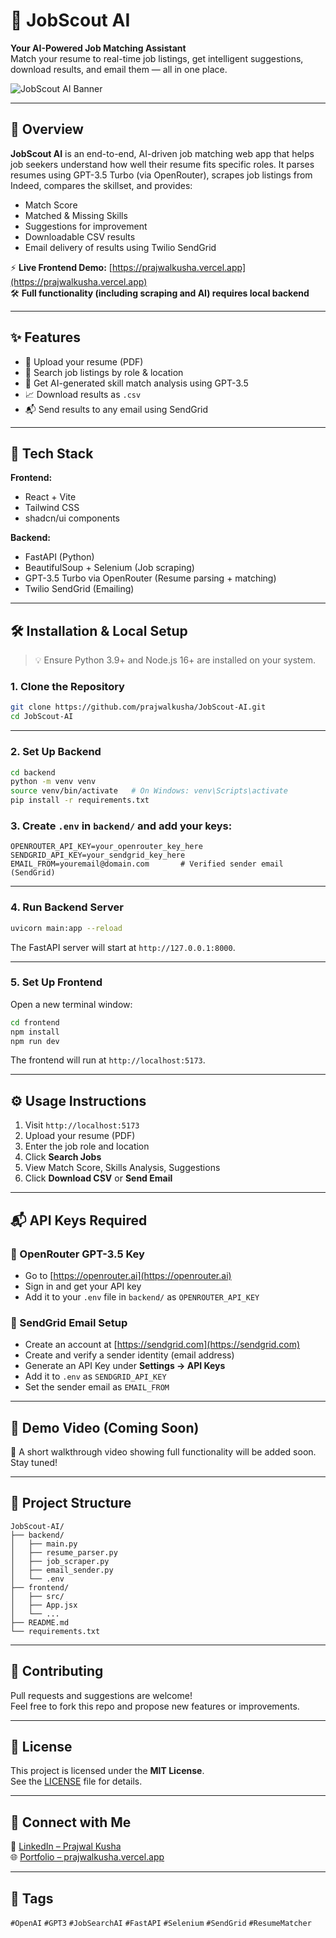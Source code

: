 # 💼 JobScout AI

**Your AI-Powered Job Matching Assistant**  
Match your resume to real-time job listings, get intelligent suggestions, download results, and email them — all in one place.

![JobScout AI Banner](https://github.com/user-attachments/assets/4c04b4d9-723c-4d57-ae79-835661c53795) <!-- Optional banner -->

---

## 🚀 Overview

**JobScout AI** is an end-to-end, AI-driven job matching web app that helps job seekers understand how well their resume fits specific roles. It parses resumes using GPT-3.5 Turbo (via OpenRouter), scrapes job listings from Indeed, compares the skillset, and provides:

- Match Score  
- Matched & Missing Skills  
- Suggestions for improvement  
- Downloadable CSV results  
- Email delivery of results using Twilio SendGrid

⚡ **Live Frontend Demo:** [https://prajwalkusha.vercel.app](https://prajwalkusha.vercel.app)  
🛠️ **Full functionality (including scraping and AI) requires local backend**

---

## ✨ Features

- 📄 Upload your resume (PDF)
- 🔎 Search job listings by role & location
- 🤖 Get AI-generated skill match analysis using GPT-3.5
- 📈 Download results as `.csv`
- 📬 Send results to any email using SendGrid

---

## 🧰 Tech Stack

**Frontend:**  
- React + Vite  
- Tailwind CSS  
- shadcn/ui components

**Backend:**  
- FastAPI (Python)  
- BeautifulSoup + Selenium (Job scraping)  
- GPT-3.5 Turbo via OpenRouter (Resume parsing + matching)  
- Twilio SendGrid (Emailing)

---

## 🛠️ Installation & Local Setup

> 💡 Ensure Python 3.9+ and Node.js 16+ are installed on your system.

### 1. Clone the Repository

```bash
git clone https://github.com/prajwalkusha/JobScout-AI.git
cd JobScout-AI
```

---

### 2. Set Up Backend

```bash
cd backend
python -m venv venv
source venv/bin/activate   # On Windows: venv\Scripts\activate
pip install -r requirements.txt
```

### 3. Create `.env` in `backend/` and add your keys:

```env
OPENROUTER_API_KEY=your_openrouter_key_here
SENDGRID_API_KEY=your_sendgrid_key_here
EMAIL_FROM=youremail@domain.com       # Verified sender email (SendGrid)
```

---

### 4. Run Backend Server

```bash
uvicorn main:app --reload
```

The FastAPI server will start at `http://127.0.0.1:8000`.

---

### 5. Set Up Frontend

Open a new terminal window:

```bash
cd frontend
npm install
npm run dev
```

The frontend will run at `http://localhost:5173`.

---

## ⚙️ Usage Instructions

1. Visit `http://localhost:5173`
2. Upload your resume (PDF)
3. Enter the job role and location
4. Click **Search Jobs**
5. View Match Score, Skills Analysis, Suggestions
6. Click **Download CSV** or **Send Email**

---

## 📬 API Keys Required

### 🔑 OpenRouter GPT-3.5 Key

- Go to [https://openrouter.ai](https://openrouter.ai)
- Sign in and get your API key
- Add it to your `.env` file in `backend/` as `OPENROUTER_API_KEY`

### 📧 SendGrid Email Setup

- Create an account at [https://sendgrid.com](https://sendgrid.com)
- Create and verify a sender identity (email address)
- Generate an API Key under **Settings → API Keys**
- Add it to `.env` as `SENDGRID_API_KEY`
- Set the sender email as `EMAIL_FROM`

---

## 🧪 Demo Video (Coming Soon)

🎥 A short walkthrough video showing full functionality will be added soon.  
Stay tuned!

---

## 📂 Project Structure

```
JobScout-AI/
├── backend/
│   ├── main.py
│   ├── resume_parser.py
│   ├── job_scraper.py
│   ├── email_sender.py
│   └── .env
├── frontend/
│   ├── src/
│   ├── App.jsx
│   └── ...
├── README.md
└── requirements.txt
```

---

## 🤝 Contributing

Pull requests and suggestions are welcome!  
Feel free to fork this repo and propose new features or improvements.

---

## 📄 License

This project is licensed under the **MIT License**.  
See the [LICENSE](LICENSE) file for details.

---

## 👋 Connect with Me

🔗 [LinkedIn – Prajwal Kusha](https://www.linkedin.com/in/prajwal-kusha)  
🌐 [Portfolio – prajwalkusha.vercel.app](https://prajwalkusha.vercel.app)

---

## 🔖 Tags

`#OpenAI` `#GPT3` `#JobSearchAI` `#FastAPI` `#Selenium` `#SendGrid` `#ResumeMatcher`
